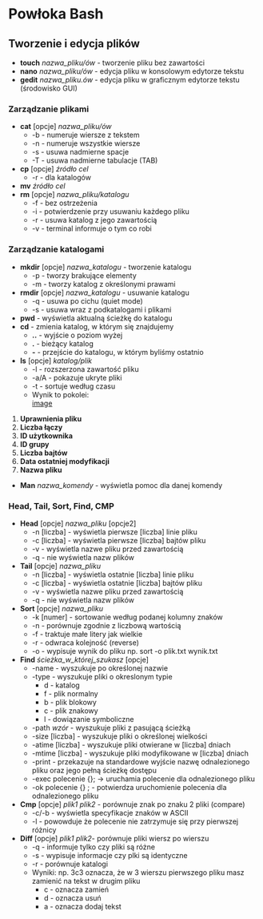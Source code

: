 # Powłoka Bash
## Tworzenie i edycja plików
 - **touch** *nazwa_pliku/ów* - tworzenie pliku bez zawartości
 - **nano** *nazwa_pliku/ów* - edycja pliku w konsolowym edytorze tekstu
 - **gedit** *nazwa_pliku.ów* - edycja pliku w graficznym edytorze tekstu (środowisko GUI)
### Zarządzanie plikami
 - **cat** [opcje] *nazwa_pliku/ów*
   - -b - numeruje wiersze z tekstem
   - -n - numeruje wszystkie wiersze
   - -s - usuwa nadmierne spacje
   - -T - usuwa nadmierne tabulacje (TAB)
 - **cp** [opcje] *źródło* *cel*
   - -r - dla katalogów
 - **mv** *źródło* *cel*
 - **rm** [opcje] *nazwa_pliku/katalogu*
   - -f - bez ostrzeżenia
   - -i - potwierdzenie przy usuwaniu każdego pliku
   - -r - usuwa katalog z jego zawartością
   - -v - terminal informuje o tym co robi
### Zarządzanie katalogami
 - **mkdir** [opcje] *nazwa_katalogu* - tworzenie katalogu
    - -p - tworzy brakujące elementy
    - -m - tworzy katalog z określonymi prawami
 - **rmdir** [opcje] *nazwa_katalogu* - usuwanie katalogu
    - -q - usuwa po cichu (quiet mode)
    - -s - usuwa wraz z podkatalogami i plikami
 - **pwd** - wyświetla aktualną ścieżkę do katalogu
 - **cd** - zmienia katalog, w którym się znajdujemy
   - **..** - wyjście o poziom wyżej
   - **.** - bieżący katalog
   - **-** - przejście do katalogu, w którym byliśmy ostatnio
 - **ls** [opcje] *katalog/plik*
   - -l - rozszerzona zawartość pliku
   - -a/A - pokazuje ukryte pliki
   - -t - sortuje według czasu
   - Wynik to pokolei: <br>
[image](https://github.com/user-attachments/assets/eca35059-9907-41d5-aba1-bb058172f78a)
1. **Uprawnienia pliku**
2. **Liczba łączy**
3. **ID użytkownika**
4. **ID grupy**
5. **Liczba bajtów**
6. **Data ostatniej modyfikacji**
7. **Nazwa pliku**
 - **Man** *nazwa_komendy* - wyświetla pomoc dla danej komendy
### Head, Tail, Sort, Find, CMP
 - **Head** [opcje] *nazwa_pliku* [opcje2]
   - -n [liczba] - wyświetla pierwsze [liczba] linie pliku
   - -c [liczba] - wyświetla pierwsze [liczba] bajtów pliku
   - -v - wyświetla nazwe pliku przed zawartością
   - -q - nie wyświetla nazw plików
 - **Tail** [opcje] *nazwa_pliku*
   - -n [liczba] - wyświetla ostatnie [liczba] linie pliku
   - -c [liczba] - wyświetla ostatnie [liczba] bajtów pliku
   - -v - wyświetla nazwe pliku przed zawartością
   - -q - nie wyświetla nazw plików
 - **Sort** [opcje] *nazwa_pliku*
   - -k [numer] - sortowanie według podanej kolumny znaków
   - -n - porównuje zgodnie z liczbową wartością
   - -f - traktuje małe litery jak wielkie
   - -r - odwraca kolejność (reverse)
   - -o - wypisuje wynik do pliku np. sort -o plik.txt wynik.txt
- **Find** *ścieżka_w_której_szukasz* [opcje]
   - -name - wyszukuje po określonej nazwie
   - -type - wyszukuje pliki o okreslonym typie
     - d - katalog
     - f - plik normalny
     - b - plik blokowy
     - c - plik znakowy
     - l - dowiązanie symboliczne
   - -path *wzór* - wyszukuje pliki z pasującą ścieżką
   - -size [liczba] - wyszukuje pliki o określonej wielkości
   - -atime [liczba] - wyszukuje pliki otwierane w [liczba] dniach
   - -mtime [liczba] - wyszukuje pliki modyfikowane w [liczba] dniach
   - -print - przekazuje na standardowe wyjście nazwę odnalezionego pliku oraz jego pełną ścieżkę dostępu
   - -exec polecenie {}\; → uruchamia polecenie dla odnalezionego pliku
   - -ok polecenie {} \; - potwierdza uruchomienie polecenia dla odnalezionego pliku
- **Cmp** [opcje] *plik1 plik2* - porównuje znak po znaku 2 pliki (compare)
   - -c/-b - wyświetla specyfikacje znaków w ASCII
   - -l - powowduje że polecenie nie zatrzymuje się przy pierwszej różnicy
- **Diff** [opcje] *plik1 plik2*- porównuje pliki wiersz po wierszu
   - -q - informuje tylko czy pliki są różne
   - -s - wypisuje informacje czy plki są identyczne
   - -r - porównuje katalogi
   - Wyniki: np. 3c3 oznacza, że w 3 wierszu pierwszego pliku masz zamienić na tekst w drugim pliku
     - c - oznacza zamień
     - d - oznacza usuń
     - a - oznacza dodaj tekst
